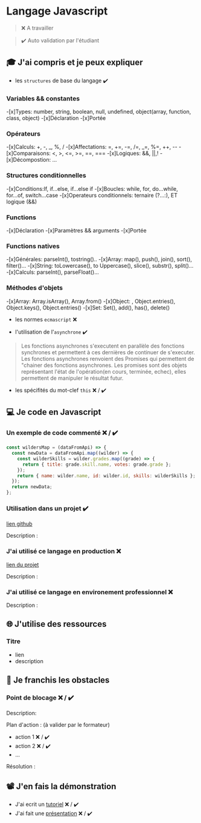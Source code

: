 # Langage Javascript

> ❌ A travailler

> ✔️ Auto validation par l'étudiant

## 🎓 J'ai compris et je peux expliquer

- les `structures` de base du langage ✔️

### Variables && constantes

-[x]Types: number, string, boolean, null, undefined, object(array, function, class, object) -[x]Déclaration -[x]Portée

### Opérateurs

-[x]Calculs: +, -, _, %, / -[x]Affectations: =, +=, -=, /=, _=, %=, ++, -- -[x]Comparaisons: <, >, <=, >=, ==, === -[x]Logiques: &&, ||,! -[x]Décompostion: ...

### Structures conditionnelles

-[x]Conditions:If, if...else, if...else if -[x]Boucles: while, for, do...while, for...of, switch...case -[x]Operateurs conditionnels: ternaire (?...:), ET logique (&&)

### Functions

-[x]Déclaration -[x]Paramètres && arguments -[x]Portée

### Functions natives

-[x]Générales: parseInt(), tostring().. -[x]Array: map(), push(), join(), sort(), filter()... -[x]String: toLowercase(), to Uppercase(), slice(), substr(), split()... -[x]Calculs: parseInt(), parseFloat()...

### Méthodes d'objets

-[x]Array: Array.isArray(), Array.from() -[x]Object: , Object.entries(), Object.keys(), Object.entries() -[x]Set: Set(), add(), has(), delete()

- les normes `ecmascript` ❌

- l'utilisation de l'`asynchrone` ✔️

> Les fonctions asynchrones s'executent en parallèle des fonctions synchrones et permettent à ces dernières de continuer de s'executer. Les fonctions asynchrones renvoient des Promises qui permettent de "chainer des fonctions asynchrones. Les promises sont des objets représentant l'état de l'opération(en cours, terminée, echec), elles permettent de manipuler le résultat futur.

- les spécifités du mot-clef `this` ❌ / ✔️

## 💻 Je code en Javascript

### Un exemple de code commenté ❌ / ✔️

```javascript
const wildersMap = (dataFromApi) => {
  const newData = dataFromApi.map((wilder) => {
    const wilderSkills = wilder.grades.map((grade) => {
      return { title: grade.skill.name, votes: grade.grade };
    });
    return { name: wilder.name, id: wilder.id, skills: wilderSkills };
  });
  return newData;
};
```

### Utilisation dans un projet ✔️

[lien github](https://github.com/Sttayllah/node-live-coding/blob/main/src/controller/wilder.js)

Description :

### J'ai utilisé ce langage en production ❌

[lien du projet](...)

Description :

### J'ai utilisé ce langage en environement professionnel ❌

Description :

## 🌐 J'utilise des ressources

### Titre

- lien
- description

## 🚧 Je franchis les obstacles

### Point de blocage ❌ / ✔️

Description:

Plan d'action : (à valider par le formateur)

- action 1 ❌ / ✔️
- action 2 ❌ / ✔️
- ...

Résolution :

## 📽️ J'en fais la démonstration

- J'ai ecrit un [tutoriel](...) ❌ / ✔️
- J'ai fait une [présentation](...) ❌ / ✔️
